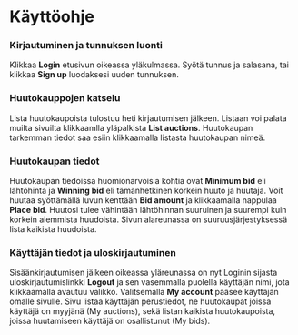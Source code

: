 # Käyttöohje

### Kirjautuminen ja tunnuksen luonti

Klikkaa **Login** etusivun oikeassa yläkulmassa. 
Syötä tunnus ja salasana, tai klikkaa **Sign up** luodaksesi uuden tunnuksen.

### Huutokauppojen katselu

Lista huutokaupoista tulostuu heti kirjautumisen jälkeen.
Listaan voi palata muilta sivuilta klikkaamlla yläpalkista **List auctions**.
Huutokaupan tarkemman tiedot saa esiin klikkaamalla listasta huutokaupan nimeä.

### Huutokaupan tiedot

Huutokaupan tiedoissa huomionarvoisia kohtia ovat **Minimum bid** eli
lähtöhinta ja **Winning bid** eli tämänhetkinen korkein huuto ja huutaja.
Voit huutaa syöttämällä luvun kenttään **Bid amount** ja klikkaamalla
nappulaa **Place bid**. Huutosi tulee vähintään lähtöhinnan suuruinen
ja suurempi kuin korkein aiemmista huudoista. Sivun alareunassa on 
suuruusjärjestyksessä lista kaikista huudoista.

### Käyttäjän tiedot ja uloskirjautuminen

Sisäänkirjautumisen jälkeen oikeassa yläreunassa on nyt Loginin sijasta
uloskirjautumislinkki **Logout** ja sen vasemmalla puolella käyttäjän nimi,
jota klikkaamalla avautuu valikko. Valitsemalla **My account** pääsee
käyttäjän omalle sivulle. Sivu listaa käyttäjän perustiedot, ne huutokaupat
joissa käyttäjä on myyjänä (My auctions), sekä listan kaikista huutokaupoista,
joissa huutamiseen käyttäjä on osallistunut (My bids).

